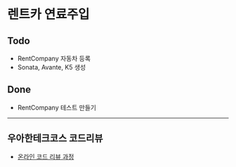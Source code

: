 # 렌트카 연료주입
## Todo
* RentCompany 자동차 등록
* Sonata, Avante, K5 생성

## Done
* RentCompany 테스트 만들기

---

## 우아한테크코스 코드리뷰
* [온라인 코드 리뷰 과정](https://github.com/woowacourse/woowacourse-docs/blob/master/maincourse/README.md)
